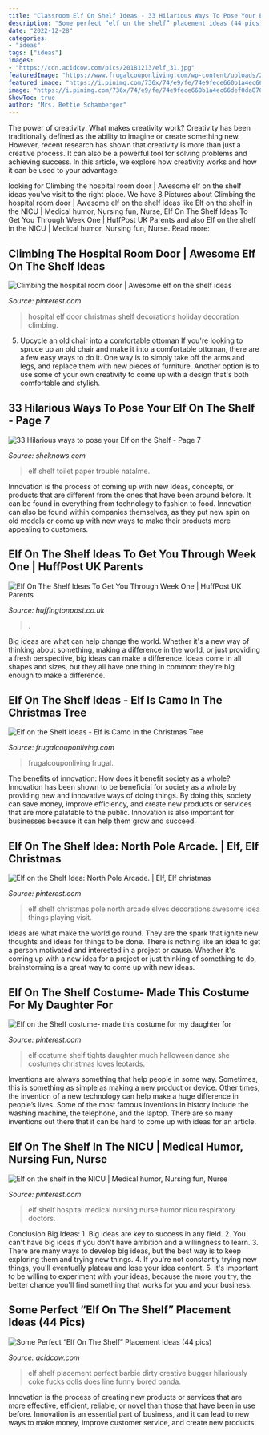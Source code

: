 ```yaml
---
title: "Classroom Elf On Shelf Ideas - 33 Hilarious Ways To Pose Your Elf On The Shelf"
description: "Some perfect “elf on the shelf” placement ideas (44 pics)"
date: "2022-12-28"
categories:
- "ideas"
tags: ["ideas"]
images:
- "https://cdn.acidcow.com/pics/20181213/elf_31.jpg"
featuredImage: "https://www.frugalcouponliving.com/wp-content/uploads/2014/11/Elf-on-the-shelf-ideas-camo-frugal-coupon-living.jpg"
featured_image: "https://i.pinimg.com/736x/74/e9/fe/74e9fece660b1a4ec66def0da8766e3e.jpg"
image: "https://i.pinimg.com/736x/74/e9/fe/74e9fece660b1a4ec66def0da8766e3e.jpg"
ShowToc: true
author: "Mrs. Bettie Schamberger"
---
```



The power of creativity: What makes creativity work?
Creativity has been traditionally defined as the ability to imagine or create something new. However, recent research has shown that creativity is more than just a creative process. It can also be a powerful tool for solving problems and achieving success. In this article, we explore how creativity works and how it can be used to your advantage.

	

		
looking for Climbing the hospital room door | Awesome elf on the shelf ideas you've visit to the right place. We have 8 Pictures about Climbing the hospital room door | Awesome elf on the shelf ideas like Elf on the shelf in the NICU | Medical humor, Nursing fun, Nurse, Elf On The Shelf Ideas To Get You Through Week One | HuffPost UK Parents and also Elf on the shelf in the NICU | Medical humor, Nursing fun, Nurse. Read more:
		
    
## Climbing The Hospital Room Door | Awesome Elf On The Shelf Ideas

<img loading=lazy src="https://i.pinimg.com/originals/91/fc/a5/91fca5254fac6bcbbae93e9843dc4ef0.jpg" onerror="this.onerror=null;this.src='https://tse2.mm.bing.net/th?id=OIP.YPLeNEU_pPSh72ofwvdtigHaL4&amp;pid=15.1';" alt="Climbing the hospital room door | Awesome elf on the shelf ideas">

_Source: pinterest.com_

>hospital elf door christmas shelf decorations holiday decoration climbing. 

	

5. Upcycle an old chair into a comfortable ottoman
If you're looking to spruce up an old chair and make it into a comfortable ottoman, there are a few easy ways to do it. One way is to simply take off the arms and legs, and replace them with new pieces of furniture. Another option is to use some of your own creativity to come up with a design that's both comfortable and stylish.

    
## 33 Hilarious Ways To Pose Your Elf On The Shelf - Page 7

<img loading=lazy src="http://cdn.sheknows.com/articles/2013/11/Kori/elf-on-the-shelf-Toilet_paper_trouble.jpg" onerror="this.onerror=null;this.src='https://tse1.mm.bing.net/th?id=OIP.7r6JbTa9E6TNuExwBdCQwQHaJ5&amp;pid=15.1';" alt="33 Hilarious ways to pose your Elf on the Shelf - Page 7">

_Source: sheknows.com_

>elf shelf toilet paper trouble natalme. 

	

Innovation is the process of coming up with new ideas, concepts, or products that are different from the ones that have been around before. It can be found in everything from technology to fashion to food. Innovation can also be found within companies themselves, as they put new spin on old models or come up with new ways to make their products more appealing to customers.

    
## Elf On The Shelf Ideas To Get You Through Week One | HuffPost UK Parents

<img loading=lazy src="https://img.huffingtonpost.com/asset/5fc0d9011f00007709769f31.png?ops=scalefit_720_noupscale" onerror="this.onerror=null;this.src='https://tse2.mm.bing.net/th?id=OIP.TdU_nw3JtpGTObRELB0W2AHaE8&amp;pid=15.1';" alt="Elf On The Shelf Ideas To Get You Through Week One | HuffPost UK Parents">

_Source: huffingtonpost.co.uk_

>. 

	

Big ideas are what can help change the world. Whether it's a new way of thinking about something, making a difference in the world, or just providing a fresh perspective, big ideas can make a difference. Ideas come in all shapes and sizes, but they all have one thing in common: they're big enough to make a difference.

    
## Elf On The Shelf Ideas - Elf Is Camo In The Christmas Tree

<img loading=lazy src="https://www.frugalcouponliving.com/wp-content/uploads/2014/11/Elf-on-the-shelf-ideas-camo-frugal-coupon-living.jpg" onerror="this.onerror=null;this.src='https://tse2.mm.bing.net/th?id=OIP.7r37pjWjbchiaOhq1IXnjgHaLH&amp;pid=15.1';" alt="Elf on the Shelf Ideas - Elf is Camo in the Christmas Tree">

_Source: frugalcouponliving.com_

>frugalcouponliving frugal. 

	

The benefits of innovation: How does it benefit society as a whole?
Innovation has been shown to be beneficial for society as a whole by providing new and innovative ways of doing things. By doing this, society can save money, improve efficiency, and create new products or services that are more palatable to the public. Innovation is also important for businesses because it can help them grow and succeed.

    
## Elf On The Shelf Idea: North Pole Arcade. | Elf, Elf Christmas

<img loading=lazy src="https://i.pinimg.com/736x/74/e9/fe/74e9fece660b1a4ec66def0da8766e3e.jpg" onerror="this.onerror=null;this.src='https://tse1.mm.bing.net/th?id=OIP.ntvasbqX7n91goy-d9B6vAHaLH&amp;pid=15.1';" alt="Elf on the Shelf Idea: North Pole Arcade. | Elf, Elf christmas">

_Source: pinterest.com_

>elf shelf christmas pole north arcade elves decorations awesome idea things playing visit. 

	

Ideas are what make the world go round. They are the spark that ignite new thoughts and ideas for things to be done. There is nothing like an idea to get a person motivated and interested in a project or cause. Whether it's coming up with a new idea for a project or just thinking of something to do, brainstorming is a great way to come up with new ideas.

    
## Elf On The Shelf Costume- Made This Costume For My Daughter For

<img loading=lazy src="https://s-media-cache-ak0.pinimg.com/736x/48/46/f1/4846f1407d738a197050bd4b2ed3e82c.jpg" onerror="this.onerror=null;this.src='https://tse3.mm.bing.net/th?id=OIP.0K_YR49bK_csOVSFv1t-KgHaJ3&amp;pid=15.1';" alt="Elf on the Shelf costume- made this costume for my daughter for">

_Source: pinterest.com_

>elf costume shelf tights daughter much halloween dance she costumes christmas loves leotards. 

	

Inventions are always something that help people in some way. Sometimes, this is something as simple as making a new product or device. Other times, the invention of a new technology can help make a huge difference in people’s lives. Some of the most famous inventions in history include the washing machine, the telephone, and the laptop. There are so many inventions out there that it can be hard to come up with ideas for an article.

    
## Elf On The Shelf In The NICU | Medical Humor, Nursing Fun, Nurse

<img loading=lazy src="https://i.pinimg.com/736x/c4/e3/42/c4e342818ed6ad6039ff90f38def5550--shelf-ideas-elf-on-the-shelf.jpg" onerror="this.onerror=null;this.src='https://tse3.mm.bing.net/th?id=OIP.Fj2ZxBZ0z6F_as5Ox6_-ywDgEs&amp;pid=15.1';" alt="Elf on the shelf in the NICU | Medical humor, Nursing fun, Nurse">

_Source: pinterest.com_

>elf shelf hospital medical nursing nurse humor nicu respiratory doctors. 

	

Conclusion
Big Ideas: 1. Big ideas are key to success in any field.
2. You can't have big ideas if you don't have ambition and a willingness to learn.
3. There are many ways to develop big ideas, but the best way is to keep exploring them and trying new things.
4. If you're not constantly trying new things, you'll eventually plateau and lose your idea content.
5. It's important to be willing to experiment with your ideas, because the more you try, the better chance you'll find something that works for you and your business.

    
## Some Perfect “Elf On The Shelf” Placement Ideas (44 Pics)

<img loading=lazy src="https://cdn.acidcow.com/pics/20181213/elf_31.jpg" onerror="this.onerror=null;this.src='https://tse1.mm.bing.net/th?id=OIP.Eqz-RbT87nPfzseG6N-pUAHaJ4&amp;pid=15.1';" alt="Some Perfect “Elf On The Shelf” Placement Ideas (44 pics)">

_Source: acidcow.com_

>elf shelf placement perfect barbie dirty creative bugger hilariously coke fucks dolls does line funny bored panda. 

	

Innovation is the process of creating new products or services that are more effective, efficient, reliable, or novel than those that have been in use before. Innovation is an essential part of business, and it can lead to new ways to make money, improve customer service, and create new products.

